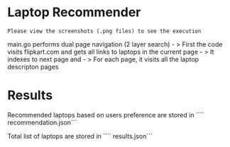 # Laptop Recommender
````
Please view the screenshots (.png files) to see the execution 
````
main.go performs dual page navigation (2 layer search) - > First the code visits flipkart.com and gets all links to laptops in the current page 
                                                       - > It indexes to next page and
                                                       - > For each page, it visits all the laptop descripton pages
# Results
Recommended laptops based on users preference are stored in  ```` recommendation.json```

Total list of laptops are stored in  ```` results.json```
